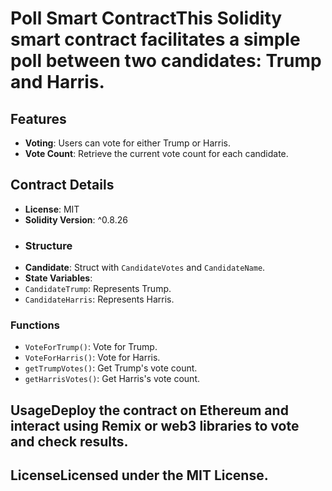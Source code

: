 # Poll Smart ContractThis Solidity smart contract facilitates a simple poll between two candidates: Trump and Harris.

## Features
- **Voting**: Users can vote for either Trump or Harris.
- **Vote Count**: Retrieve the current vote count for each candidate.

## Contract Details
- **License**: MIT
- **Solidity Version**: ^0.8.26
- ### Structure
- **Candidate**: Struct with `CandidateVotes` and `CandidateName`.
- **State Variables**:
 - `CandidateTrump`: Represents Trump.
 - `CandidateHarris`: Represents Harris.

### Functions
- `VoteForTrump()`: Vote for Trump.
- `VoteForHarris()`: Vote for Harris.
- `getTrumpVotes()`: Get Trump's vote count.
- `getHarrisVotes()`: Get Harris's vote count.

## UsageDeploy the contract on Ethereum and interact using Remix or web3 libraries to vote and check results.

## LicenseLicensed under the MIT License.
